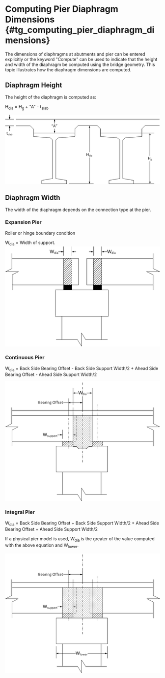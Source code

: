 Computing Pier Diaphragm Dimensions {#tg_computing_pier_diaphragm_dimensions}
======================================
The dimensions of diaphragms at abutments and pier can be entered explicitly or the keyword "Compute" can be used to indicate that the height and width of the diaphragm be computed using the bridge geometry. This topic illustrates how the diaphragm dimensions are computed.

Diaphragm Height
------------------
The height of the diaphragm is computed as:

H<sub>dia</sub> = H<sub>g</sub> + "A" - t<sub>slab</sub>

![](DiaphragmHeight.png)

Diaphragm Width
----------------
The width of the diaphragm depends on the connection type at the pier.

### Expansion Pier ###
Roller or hinge boundary condition

W<sub>dia</sub> = Width of support.
![](ExpansionPierDiaphragmWidth.png)

### Continuous Pier ###

W<sub>dia</sub> = Back Side Bearing Offset - Back Side Support Width/2 + Ahead Side Bearing Offset - Ahead Side Support Width/2

![](ContinuousPierDiaphragmWidth.png)

### Integral Pier ###

W<sub>dia</sub> = Back Side Bearing Offset + Back Side Support Width/2 + Ahead Side Bearing Offset + Ahead Side Support Width/2

If a physical pier model is used, W<sub>dia</sub> is the greater of the value computed with the above equation and W<sub>lower</sub>.

![](IntegralPierDiaphragmWidth.png)

